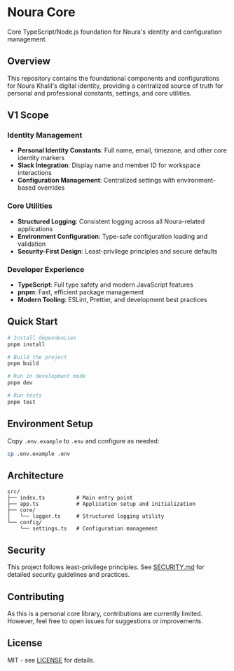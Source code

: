 # Noura Core

Core TypeScript/Node.js foundation for Noura's identity and configuration management.

## Overview

This repository contains the foundational components and configurations for Noura Khalil's digital identity, providing a centralized source of truth for personal and professional constants, settings, and core utilities.

## V1 Scope

### Identity Management
- **Personal Identity Constants**: Full name, email, timezone, and other core identity markers
- **Slack Integration**: Display name and member ID for workspace interactions
- **Configuration Management**: Centralized settings with environment-based overrides

### Core Utilities
- **Structured Logging**: Consistent logging across all Noura-related applications
- **Environment Configuration**: Type-safe configuration loading and validation
- **Security-First Design**: Least-privilege principles and secure defaults

### Developer Experience
- **TypeScript**: Full type safety and modern JavaScript features
- **pnpm**: Fast, efficient package management
- **Modern Tooling**: ESLint, Prettier, and development best practices

## Quick Start

```bash
# Install dependencies
pnpm install

# Build the project
pnpm build

# Run in development mode
pnpm dev

# Run tests
pnpm test
```

## Environment Setup

Copy `.env.example` to `.env` and configure as needed:

```bash
cp .env.example .env
```

## Architecture

```
src/
├── index.ts          # Main entry point
├── app.ts            # Application setup and initialization
├── core/
│   └── logger.ts     # Structured logging utility
└── config/
    └── settings.ts   # Configuration management
```

## Security

This project follows least-privilege principles. See [SECURITY.md](SECURITY.md) for detailed security guidelines and practices.

## Contributing

As this is a personal core library, contributions are currently limited. However, feel free to open issues for suggestions or improvements.

## License

MIT - see [LICENSE](LICENSE) for details.
